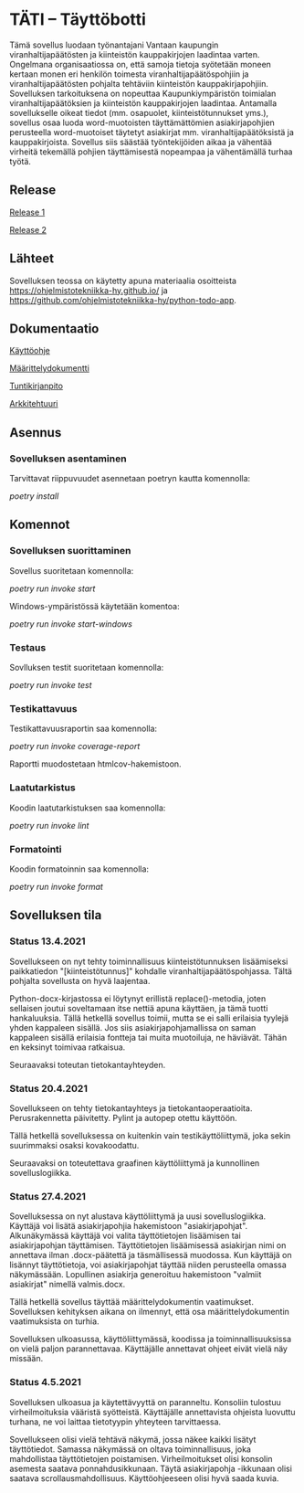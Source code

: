 # TÄTI – Täyttöbotti

Tämä sovellus luodaan työnantajani Vantaan kaupungin viranhaltijapäätösten ja kiinteistön kauppakirjojen laadintaa varten. 
Ongelmana organisaatiossa on, että samoja tietoja syötetään moneen kertaan monen eri henkilön toimesta viranhaltijapäätöspohjiin ja viranhaltijapäätösten pohjalta tehtäviin kiinteistön kauppakirjapohjiin.
Sovelluksen tarkoituksena on nopeuttaa Kaupunkiympäristön toimialan viranhaltijapäätöksien ja kiinteistön kauppakirjojen laadintaa.
Antamalla sovellukselle oikeat tiedot (mm. osapuolet, kiinteistötunnukset yms.), sovellus osaa luoda word-muotoisten täyttämättömien asiakirjapohjien perusteella word-muotoiset täytetyt asiakirjat mm. viranhaltijapäätöksistä ja kauppakirjoista. 
Sovellus siis säästää työntekijöiden aikaa ja vähentää virheitä tekemällä pohjien täyttämisestä nopeampaa ja vähentämällä turhaa työtä.

## Release

[Release 1](https://github.com/hepitk/ot-harjoitustyo/releases/tag/viikko5)

[Release 2](https://github.com/hepitk/ot-harjoitustyo/releases/tag/viikko6)


## Lähteet

Sovelluksen teossa on käytetty apuna materiaalia osoitteista https://ohjelmistotekniikka-hy.github.io/ ja https://github.com/ohjelmistotekniikka-hy/python-todo-app.


## Dokumentaatio

[Käyttöohje](https://github.com/hepitk/ot-harjoitustyo/blob/master/dokumentaatio/käyttöohje.md)

[Määrittelydokumentti](https://github.com/hepitk/ot-harjoitustyo/blob/master/dokumentaatio/maarittely.md)

[Tuntikirjanpito](https://github.com/hepitk/ot-harjoitustyo/blob/master/dokumentaatio/tuntikirjanpito.md)

[Arkkitehtuuri](https://github.com/hepitk/ot-harjoitustyo/blob/master/dokumentaatio/arkkitehtuuri.md)


## Asennus

### Sovelluksen asentaminen

Tarvittavat riippuvuudet asennetaan poetryn kautta komennolla:

*poetry install*


## Komennot

### Sovelluksen suorittaminen

Sovellus suoritetaan komennolla:

*poetry run invoke start*

Windows-ympäristössä käytetään komentoa:

*poetry run invoke start-windows*

### Testaus

Sovlluksen testit suoritetaan komennolla:

*poetry run invoke test*

### Testikattavuus

Testikattavuusraportin saa komennolla:

*poetry run invoke coverage-report*

Raportti muodostetaan htmlcov-hakemistoon.

### Laatutarkistus

Koodin laatutarkistuksen saa komennolla:

*poetry run invoke lint*

### Formatointi

Koodin formatoinnin saa komennolla:

*poetry run invoke format*


## Sovelluksen tila 

### Status 13.4.2021

Sovellukseen on nyt tehty toiminnallisuus kiinteistötunnuksen lisäämiseksi paikkatiedon "[kiinteistötunnus]" kohdalle viranhaltijapäätöspohjassa. Tältä pohjalta sovellusta on hyvä laajentaa.

Python-docx-kirjastossa ei löytynyt erillistä replace()-metodia, joten sellaisen joutui soveltamaan itse nettiä apuna käyttäen, ja tämä tuotti hankaluuksia.
Tällä hetkellä sovellus toimii, mutta se ei salli erilaisia tyylejä yhden kappaleen sisällä. Jos siis asiakirjapohjamallissa on saman kappaleen sisällä erilaisia fontteja tai muita muotoiluja, ne häviävät. Tähän en keksinyt toimivaa ratkaisua.

Seuraavaksi toteutan tietokantayhteyden.

### Status 20.4.2021

Sovellukseen on tehty tietokantayhteys ja tietokantaoperaatioita. Perusrakennetta päivitetty. Pylint ja autopep otettu käyttöön.

Tällä hetkellä sovelluksessa on kuitenkin vain testikäyttöliittymä, joka sekin suurimmaksi osaksi kovakoodattu.

Seuraavaksi on toteutettava graafinen käyttöliittymä ja kunnollinen sovelluslogiikka.

### Status 27.4.2021

Sovelluksessa on nyt alustava käyttöliittymä ja uusi sovelluslogiikka. Käyttäjä voi lisätä asiakirjapohjia hakemistoon "asiakirjapohjat". Alkunäkymässä käyttäjä voi valita täyttötietojen lisäämisen tai asiakirjapohjan täyttämisen. Täyttötietojen lisäämisessä asiakirjan nimi on annettava ilman .docx-päätettä ja täsmällisessä muodossa. Kun käyttäjä on lisännyt täyttötietoja, voi asiakirjapohjat täyttää niiden perusteella omassa näkymässään. Lopullinen asiakirja generoituu hakemistoon "valmiit asiakirjat" nimellä 
valmis.docx. 

Tällä hetkellä sovellus täyttää määrittelydokumentin vaatimukset. Sovelluksen kehityksen aikana on ilmennyt, että osa määrittelydokumentin vaatimuksista on turhia.

Sovelluksen ulkoasussa, käyttöliittymässä, koodissa ja toiminnallisuuksissa on vielä paljon parannettavaa. Käyttäjälle annettavat ohjeet eivät vielä näy missään.

### Status 4.5.2021

Sovelluksen ulkoasua ja käytettävyyttä on paranneltu. Konsoliin tulostuu virheilmoituksia vääristä syötteistä. Käyttäjälle annettavista ohjeista luovuttu turhana, ne voi laittaa tietotyypin yhteyteen tarvittaessa.

Sovellukseen olisi vielä tehtävä näkymä, jossa näkee kaikki lisätyt täyttötiedot. Samassa näkymässä on oltava toiminnallisuus, joka mahdollistaa täyttötietojen poistamisen. Virheilmoitukset olisi konsolin asemesta saatava ponnahdusikkunaan. Täytä asiakirjapohja -ikkunaan olisi saatava scrollausmahdollisuus. Käyttöohjeeseen olisi hyvä saada kuvia.